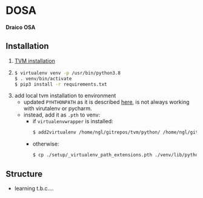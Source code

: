 DOSA
=========
**Draico OSA** 

Installation
----------------

1. [TVM installation](https://tvm.apache.org/docs/install/from_source.html#)
2.  ```bash
    $ virtualenv venv -p /usr/bin/python3.8
    $ . venv/bin/activate
    $ pip3 install -r requirements.txt 
    ```
3. add local tvm installation to environment
    - updated `PYHTHONPATH` as it is described [here](https://tvm.apache.org/docs/install/from_source.html#tvm-package), is not always working with virutalenv or pycharm.
    - instead, add it as `.pth` to venv:
        - if `virtualenvwrapper` is installed: 
          ```bash
          $ add2virtualenv /home/ngl/gitrepos/tvm/python/ /home/ngl/gitrepos/tvm/vta/python/
          ```
        - otherwise:
          ```bash
          $ cp ./setup/_virtualenv_path_extensions.pth ./venv/lib/python3.8/site-packages/
          ```
          
Structure
-------------

- learning
t.b.c....


